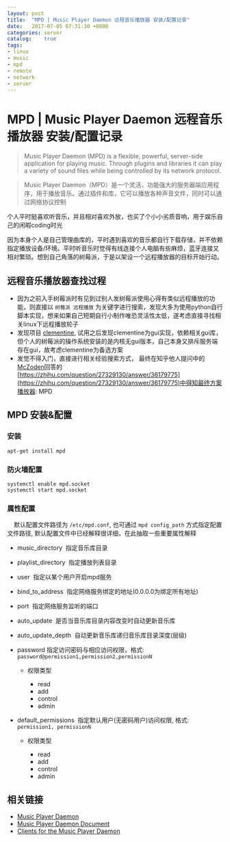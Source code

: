 ```yaml
---
layout: post
title:  "MPD | Music Player Daemon 远程音乐播放器 安装/配置记录"
date:   2017-07-05 07:31:30 +0800
categories: server
catalog:    true
tags: 
- linux
- music
- mpd
- remote
- network
- server
---
```


# MPD | Music Player Daemon 远程音乐播放器 安装/配置记录

> Music Player Daemon (MPD) is a flexible, powerful, server-side application for playing music. Through plugins and libraries it can play a variety of sound files while being controlled by its network protocol.

> Music Player Daemon（MPD）是一个灵活，功能强大的服务器端应用程序，用于播放音乐。通过插件和库，它可以播放各种声音文件，同时可以通过网络协议控制

个人平时挺喜欢听音乐，并且相对喜欢外放，也买了个小小劣质音响，用于娱乐自己的闲暇coding时光

因为本身个人是自己管理曲库的，平时遇到喜欢的音乐都自行下载存储，并不依赖指定播放设备/环境。平时听音乐时觉得有线连接个人电脑有些麻烦，蓝牙连接又相对繁琐。想到自己角落的树莓派，于是以架设一个远程播放器的目标开始行动。

## 远程音乐播放器查找过程
- 因为之前入手树莓派时有见到过别人发树莓派使用心得有类似远程播放的功能，则直接以 `树莓派 远程播放` 为关键字进行搜索，发现大多为使用python自行脚本实现，想来如果自己短期自行小制作唯恐灵活性太低，遂考虑直接寻找相关linux下远程播放轮子
- 发现项目 [clementine](https://www.clementine-player.org), 试用之后发现clementine为gui实现，依赖相关gui库，但个人的树莓派的操作系统安装的是内核无gui版本，自己本身又排斥服务端存在gui，故考虑clementine为备选方案
- 发觉不得入门，直接进行相关经验搜索方式， 最终在知乎他人提问中的[McZoden](https://www.zhihu.com/people/yiwen-sun-14/answers)回答的[https://zhihu.com/question/27329130/answer/36179775](https://zhihu.com/question/27329130/answer/36179775)中得知最终方案播放器: MPD

## MPD 安装&配置
### 安装
    apt-get install mpd

### 防火墙配置
    systemctl enable mpd.socket
    systemctl start mpd.socket

### 属性配置
    
默认配置文件路径为 `/etc/mpd.conf`, 也可通过 `mpd config_path` 方式指定配置文件路径, 默认配置文件中已经解释很详细，在此抽取一些重要属性解释

- music_directory
  指定音乐库目录
- playlist_directory
  指定播放列表目录
- user
  指定以某个用户开启mpd服务
- bind_to_address
  指定网络服务绑定的地址(0.0.0.0为绑定所有地址)
- port
  指定网络服务监听的端口
- auto_update
  是否当音乐库目录内容改变时自动更新音乐库
- auto_update_depth
  自动更新音乐库递归音乐库目录深度(层级)
- password
  指定访问密码与相应访问权限，格式: `password@permission1,permission2,permissionN`
  
  - 权限类型
  
    - read
    - add
    - control
    - admin
    
- default_permissions 
  指定默认用户(无密码用户)访问权限, 格式: `permission1, permissionN`
  
  - 权限类型
    
      - read
      - add
      - control
      - admin

## 相关链接
- [Music Player Daemon](https://www.musicpd.org/)
- [Music Player Daemon Document](https://www.musicpd.org/doc/user/)
- [Clients for the Music Player Daemon](https://www.musicpd.org/clients/)
